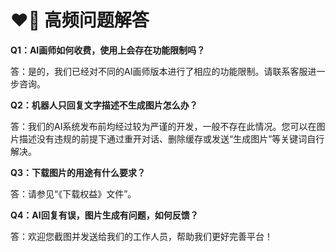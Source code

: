 # ❤️‍🔥 高频问题解答

**Q1：AI画师如何收费，使用上会存在功能限制吗？**

答：是的，我们已经对不同的AI画师版本进行了相应的功能限制。请联系客服进一步咨询。

**Q2：机器人只回复文字描述不生成图片怎么办？**

答：我们的AI系统发布前均经过较为严谨的开发，一般不存在此情况。您可以在图片描述没有违规的前提下通过重开对话、删除缓存或发送“生成图片”等关键词自行解决。

**Q3：下载图片的用途有什么要求？**

答：请参见“《下载权益》文件”。

**Q4：AI回复有误，图片生成有问题，如何反馈？**

答：欢迎您截图并发送给我们的工作人员，帮助我们更好完善平台！
